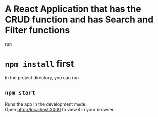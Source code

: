 # A React Application that has the CRUD function and has Search and Filter functions

run

# `npm install` first

In the project directory, you can run:

## `npm start`

Runs the app in the development mode.\
Open [http://localhost:3000](http://localhost:3000) to view it in your browser.
